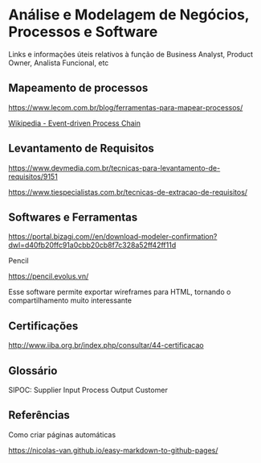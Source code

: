 # Análise e Modelagem de Negócios, Processos e Software

Links e informações úteis relativos à função de Business Analyst, Product Owner, Analista Funcional, etc

## Mapeamento de processos

https://www.lecom.com.br/blog/ferramentas-para-mapear-processos/

[Wikipedia - Event-driven Process Chain](https://en.wikipedia.org/wiki/Event-driven_process_chain)

## Levantamento de Requisitos

https://www.devmedia.com.br/tecnicas-para-levantamento-de-requisitos/9151

https://www.tiespecialistas.com.br/tecnicas-de-extracao-de-requisitos/

## Softwares e Ferramentas

https://portal.bizagi.com//en/download-modeler-confirmation?dwl=d40fb20ffc91a0cbb20cb8f7c328a52ff42ff11d

Pencil

https://pencil.evolus.vn/

Esse software permite exportar wireframes para HTML, tornando o compartilhamento muito interessante

## Certificações

http://www.iiba.org.br/index.php/consultar/44-certificacao

## Glossário

SIPOC: Supplier Input Process Output Customer 

## Referências

Como criar páginas automáticas

https://nicolas-van.github.io/easy-markdown-to-github-pages/
